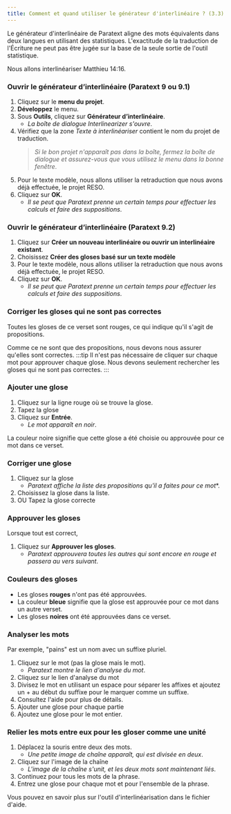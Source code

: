 ```yaml
---
title: Comment et quand utiliser le générateur d'interlinéaire ? (3.3)
---
```

Le générateur d'interlinéaire de Paratext aligne des mots équivalents dans deux langues en utilisant des statistiques. L'exactitude de la traduction de l'Écriture ne peut pas être jugée sur la base de la seule sortie de l'outil statistique.

Nous allons interlinéariser Matthieu 14:16.

### Ouvrir le générateur d’interlinéaire (Paratext 9 ou 9.1)

1.  Cliquez sur le **menu du projet**.
1.  **Développez** le menu.
1.  Sous **Outils**, cliquez sur **Générateur d’interlinéaire**.
    - *La boîte de dialogue Interlinearizer s'ouvre*.
1.  Vérifiez que la zone *Texte à interlinéariser* contient le nom du projet de traduction.  
      >  *Si le bon projet n'apparaît pas dans la boîte, fermez la boîte de dialogue et assurez-vous que vous utilisez le menu dans la bonne fenêtre*.
1.  Pour le texte modèle, nous allons utiliser la retraduction que nous avons déjà effectuée, le projet RESO.
1.  Cliquez sur **OK**.
    - *Il se peut que Paratext prenne un certain temps pour effectuer les calculs et faire des suppositions*.

### Ouvrir le générateur d’interlinéaire (Paratext 9.2)

1.  Cliquez sur **Créer un nouveau interlinéaire ou ouvrir un interlinéaire existant**.
1.  Choisissez **Créer des gloses basé sur un texte modèle**
1.  Pour le texte modèle, nous allons utiliser la retraduction que nous avons déjà effectuée, le projet RESO.
1.  Cliquez sur **OK**.  
    - *Il se peut que Paratext prenne un certain temps pour effectuer les calculs et faire des suppositions*.

### Corriger les gloses qui ne sont pas correctes

Toutes les gloses de ce verset sont rouges, ce qui indique qu'il s'agit de propositions.

Comme ce ne sont que des propositions, nous devons nous assurer qu'elles sont correctes.
:::tip
Il n'est pas nécessaire de cliquer sur chaque mot pour approuver chaque glose. Nous devons seulement rechercher les gloses qui ne sont pas correctes.
:::
### Ajouter une glose

1.  Cliquez sur la ligne rouge où se trouve la glose.
1.  Tapez la glose
1.  Cliquez sur **Entrée**.
    - *Le mot apparaît en noir*.

La couleur noire signifie que cette glose a été choisie ou approuvée pour ce mot dans ce verset.

### Corriger une glose

1.  Cliquez sur la glose  
    - *Paratext affiche la liste des propositions qu'il a faites pour ce mot**.
1.  Choisissez la glose dans la liste.
1.  OU Tapez la glose correcte

### Approuver les gloses

Lorsque tout est correct,

1.  Cliquez sur **Approuver les gloses**.
    - *Paratext approuvera toutes les autres qui sont encore en rouge et passera au vers suivant*.

### Couleurs des gloses

- Les gloses **rouges** n'ont pas été approuvées.
- La couleur **bleue** signifie que la glose est approuvée pour ce mot dans un autre verset.
- Les gloses **noires** ont été approuvées dans ce verset.

### Analyser les mots

Par exemple, "pains" est un nom avec un suffixe pluriel.

1.  Cliquez sur le mot (pas la glose mais le mot).
    - *Paratext montre le lien d'analyse du mot*.
1.  Cliquez sur le lien d'analyse du mot
1.  Divisez le mot en utilisant un espace pour séparer les affixes et ajoutez un + au début du suffixe pour le marquer comme un suffixe.
1.  Consultez l'aide pour plus de détails.
1.  Ajouter une glose pour chaque partie
1.  Ajoutez une glose pour le mot entier.

### Relier les mots entre eux pour les gloser comme une unité

1.  Déplacez la souris entre deux des mots.
    - *Une petite image de chaîne apparaît, qui est divisée en deux*.
1.  Cliquez sur l'image de la chaîne
    - *L'image de la chaîne s'unit, et les deux mots sont maintenant liés*.
1.  Continuez pour tous les mots de la phrase.
1.  Entrez une glose pour chaque mot et pour l'ensemble de la phrase.

Vous pouvez en savoir plus sur l'outil d'interlinéarisation dans le fichier d'aide.
